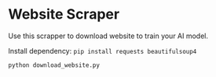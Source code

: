 # Website Scraper
Use this scrapper to download website to train your AI model. 


Install dependency: 
`pip install requests beautifulsoup4`

`python download_website.py`
